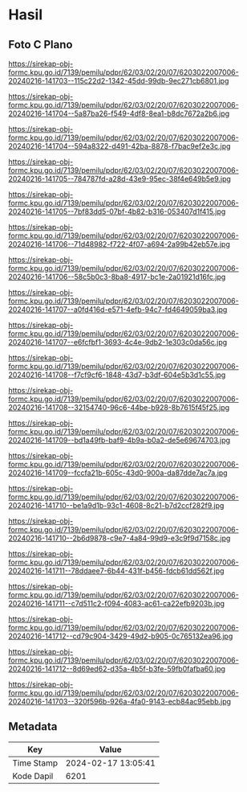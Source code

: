 # Hasil

## Foto C Plano

https://sirekap-obj-formc.kpu.go.id/7139/pemilu/pdpr/62/03/02/20/07/6203022007006-20240216-141703--115c22d2-1342-45dd-99db-9ec271cb6801.jpg

https://sirekap-obj-formc.kpu.go.id/7139/pemilu/pdpr/62/03/02/20/07/6203022007006-20240216-141704--5a87ba26-f549-4df8-8ea1-b8dc7672a2b6.jpg

https://sirekap-obj-formc.kpu.go.id/7139/pemilu/pdpr/62/03/02/20/07/6203022007006-20240216-141704--594a8322-d491-42ba-8878-f7bac9ef2e3c.jpg

https://sirekap-obj-formc.kpu.go.id/7139/pemilu/pdpr/62/03/02/20/07/6203022007006-20240216-141705--784787fd-a28d-43e9-95ec-38f4e649b5e9.jpg

https://sirekap-obj-formc.kpu.go.id/7139/pemilu/pdpr/62/03/02/20/07/6203022007006-20240216-141705--7bf83dd5-07bf-4b82-b316-053407d1f415.jpg

https://sirekap-obj-formc.kpu.go.id/7139/pemilu/pdpr/62/03/02/20/07/6203022007006-20240216-141706--71d48982-f722-4f07-a694-2a99b42eb57e.jpg

https://sirekap-obj-formc.kpu.go.id/7139/pemilu/pdpr/62/03/02/20/07/6203022007006-20240216-141706--58c5b0c3-8ba8-4917-bc1e-2a01921d16fc.jpg

https://sirekap-obj-formc.kpu.go.id/7139/pemilu/pdpr/62/03/02/20/07/6203022007006-20240216-141707--a0fd416d-e571-4efb-94c7-fd4649059ba3.jpg

https://sirekap-obj-formc.kpu.go.id/7139/pemilu/pdpr/62/03/02/20/07/6203022007006-20240216-141707--e6fcfbf1-3693-4c4e-9db2-1e303c0da56c.jpg

https://sirekap-obj-formc.kpu.go.id/7139/pemilu/pdpr/62/03/02/20/07/6203022007006-20240216-141708--f7cf9cf6-1848-43d7-b3df-604e5b3d1c55.jpg

https://sirekap-obj-formc.kpu.go.id/7139/pemilu/pdpr/62/03/02/20/07/6203022007006-20240216-141708--32154740-96c6-44be-b928-8b7615f45f25.jpg

https://sirekap-obj-formc.kpu.go.id/7139/pemilu/pdpr/62/03/02/20/07/6203022007006-20240216-141709--bd1a49fb-baf9-4b9a-b0a2-de5e69674703.jpg

https://sirekap-obj-formc.kpu.go.id/7139/pemilu/pdpr/62/03/02/20/07/6203022007006-20240216-141709--fccfa21b-605c-43d0-900a-da87dde7ac7a.jpg

https://sirekap-obj-formc.kpu.go.id/7139/pemilu/pdpr/62/03/02/20/07/6203022007006-20240216-141710--be1a9d1b-93c1-4608-8c21-b7d2ccf282f9.jpg

https://sirekap-obj-formc.kpu.go.id/7139/pemilu/pdpr/62/03/02/20/07/6203022007006-20240216-141710--2b6d9878-c9e7-4a84-99d9-e3c9f9d7158c.jpg

https://sirekap-obj-formc.kpu.go.id/7139/pemilu/pdpr/62/03/02/20/07/6203022007006-20240216-141711--78ddaee7-6b44-431f-b456-fdcb61dd562f.jpg

https://sirekap-obj-formc.kpu.go.id/7139/pemilu/pdpr/62/03/02/20/07/6203022007006-20240216-141711--c7d511c2-f094-4083-ac61-ca22efb9203b.jpg

https://sirekap-obj-formc.kpu.go.id/7139/pemilu/pdpr/62/03/02/20/07/6203022007006-20240216-141712--cd79c904-3429-49d2-b905-0c765132ea96.jpg

https://sirekap-obj-formc.kpu.go.id/7139/pemilu/pdpr/62/03/02/20/07/6203022007006-20240216-141712--8d69ed62-d35a-4b5f-b3fe-59fb0fafba60.jpg

https://sirekap-obj-formc.kpu.go.id/7139/pemilu/pdpr/62/03/02/20/07/6203022007006-20240216-141703--320f596b-926a-4fa0-9143-ecb84ac95ebb.jpg


## Metadata

| Key        | Value               |
| ---------- | ------------------- |
| Time Stamp | 2024-02-17 13:05:41 |
| Kode Dapil | 6201                |



